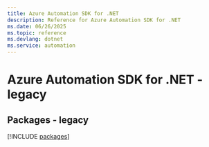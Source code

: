 ```yaml
---
title: Azure Automation SDK for .NET
description: Reference for Azure Automation SDK for .NET
ms.date: 06/26/2025
ms.topic: reference
ms.devlang: dotnet
ms.service: automation
---
```

# Azure Automation SDK for .NET - legacy
## Packages - legacy
[!INCLUDE [packages](automation-index.md)]